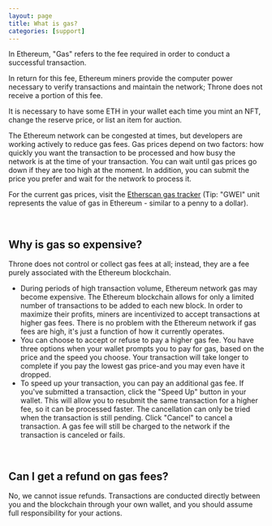 ```yaml
---
layout: page
title: What is gas?
categories: [support]
---
```


In Ethereum, "Gas" refers to the fee required in order to conduct a successful transaction.

In return for this fee, Ethereum miners provide the computer power necessary to verify transactions and maintain the network; Throne does not receive a portion of this fee.

It is necessary to have some ETH in your wallet each time you mint an NFT, change the reserve price, or list an item for auction.

The Ethereum network can be congested at times, but developers are working actively to reduce gas fees. Gas prices depend on two factors: how quickly you want the transaction to be processed and how busy the network is at the time of your transaction. You can wait until gas prices go down if they are too high at the moment. In addition, you can submit the price you prefer and wait for the network to process it.

For the current gas prices, visit the [Etherscan gas tracker](https://etherscan.io/gastracker) (Tip: "GWEI" unit represents the value of gas in Ethereum - similar to a penny to a dollar).

<br/>

## Why is gas so expensive?
Throne does not control or collect gas fees at all; instead, they are a fee purely associated with the Ethereum blockchain.

* During periods of high transaction volume, Ethereum network gas may become expensive. The Ethereum blockchain allows for only a limited number of transactions to be added to each new block. In order to maximize their profits, miners are incentivized to accept transactions at higher gas fees. There is no problem with the Ethereum network if gas fees are high, it's just a function of how it currently operates.
* You can choose to accept or refuse to pay a higher gas fee. You have three options when your wallet prompts you to pay for gas, based on the price and the speed you choose. Your transaction will take longer to complete if you pay the lowest gas price-and you may even have it dropped.
* To speed up your transaction, you can pay an additional gas fee. If you've submitted a transaction, click the "Speed Up" button in your wallet. This will allow you to resubmit the same transaction for a higher fee, so it can be processed faster.
The cancellation can only be tried when the transaction is still pending. Click "Cancel" to cancel a transaction. A gas fee will still be charged to the network if the transaction is canceled or fails.

<br/>

## Can I get a refund on gas fees?
No, we cannot issue refunds. Transactions are conducted directly between you and the blockchain through your own wallet, and you should assume full responsibility for your actions.

<br/>
